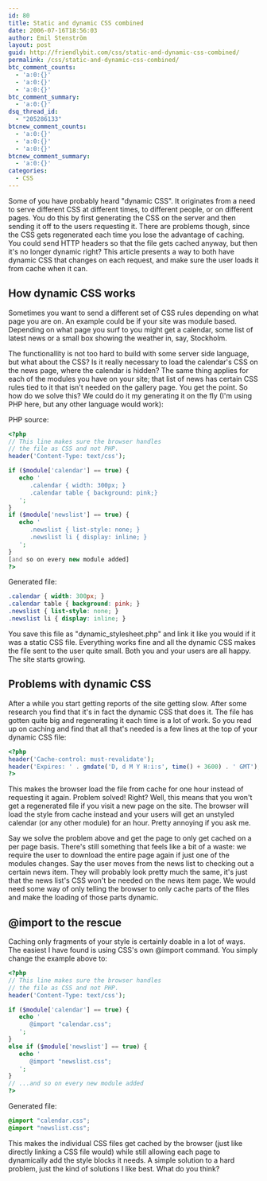 ```yaml
---
id: 80
title: Static and dynamic CSS combined
date: 2006-07-16T18:56:03
author: Emil Stenström
layout: post
guid: http://friendlybit.com/css/static-and-dynamic-css-combined/
permalink: /css/static-and-dynamic-css-combined/
btc_comment_counts:
  - 'a:0:{}'
  - 'a:0:{}'
  - 'a:0:{}'
btc_comment_summary:
  - 'a:0:{}'
dsq_thread_id:
  - "205286133"
btcnew_comment_counts:
  - 'a:0:{}'
  - 'a:0:{}'
  - 'a:0:{}'
btcnew_comment_summary:
  - 'a:0:{}'
categories:
  - CSS
---
```

Some of you have probably heard "dynamic CSS". It originates from a need to serve different CSS at different times, to different people, or on different pages. You do this by first generating the CSS on the server and then sending it off to the users requesting it. There are problems though, since the CSS gets regenerated each time you lose the advantage of caching. You could send HTTP headers so that the file gets cached anyway, but then it's no longer dynamic right? This article presents a way to both have dynamic CSS that changes on each request, and make sure the user loads it from cache when it can.

## How dynamic CSS works

Sometimes you want to send a different set of CSS rules depending on what page you are on. An example could be if your site was module based. Depending on what page you surf to you might get a calendar, some list of latest news or a small box showing the weather in, say, Stockholm.

The functionallity is not too hard to build with some server side language, but what about the CSS? Is it really necessary to load the calendar's CSS on the news page, where the calendar is hidden? The same thing applies for each of the modules you have on your site; that list of news has certain CSS rules tied to it that isn't needed on the gallery page. You get the point. So how do we solve this? We could do it my generating it on the fly (I'm using PHP here, but any other language would work):

PHP source:

```php
<?php
// This line makes sure the browser handles
// the file as CSS and not PHP.
header('Content-Type: text/css');

if ($module['calendar'] == true) {
   echo '
      .calendar { width: 300px; }
      .calendar table { background: pink;}
   ';
}
if ($module['newslist'] == true) {
   echo '
      .newslist { list-style: none; }
      .newslist li { display: inline; }
   ';
}
[and so on every new module added]
?>
```

Generated file:

```css
.calendar { width: 300px; }
.calendar table { background: pink; }
.newslist { list-style: none; }
.newslist li { display: inline; }
```

You save this file as "dynamic_stylesheet.php" and link it like you would if it was a static CSS file. Everything works fine and all the dynamic CSS makes the file sent to the user quite small. Both you and your users are all happy. The site starts growing.

## Problems with dynamic CSS

After a while you start getting reports of the site getting slow. After some research you find that it's in fact the dynamic CSS that does it. The file has gotten quite big and regenerating it each time is a lot of work. So you read up on caching and find that all that's needed is a few lines at the top of your dynamic CSS file:

```php
<?php
header('Cache-control: must-revalidate');
header('Expires: ' . gmdate('D, d M Y H:i:s', time() + 3600) . ' GMT');
?>
```

This makes the browser load the file from cache for one hour instead of requesting it again. Problem solved! Right? Well, this means that you won't get a regenerated file if you visit a new page on the site. The browser will load the style from cache instead and your users will get an unstyled calendar (or any other module) for an hour. Pretty annoying if you ask me.

Say we solve the problem above and get the page to only get cached on a per page basis. There's still something that feels like a bit of a waste: we require the user to download the entire page again if just one of the modules changes. Say the user moves from the news list to checking out a certain news item. They will probably look pretty much the same, it's just that the news list's CSS won't be needed on the news item page. We would need some way of only telling the browser to only cache parts of the files and make the loading of those parts dynamic.

## @import to the rescue

Caching only fragments of your style is certainly doable in a lot of ways. The easiest I have found is using CSS's own @import command. You simply change the example above to:

```php
<?php
// This line makes sure the browser handles
// the file as CSS and not PHP.
header('Content-Type: text/css');

if ($module['calendar'] == true) {
   echo '
      @import "calendar.css";
   ';
}
else if ($module['newslist'] == true) {
   echo '
      @import "newslist.css";
   ';
}
// ...and so on every new module added
?>
```

Generated file:

```css
@import "calendar.css";
@import "newslist.css";
```

This makes the individual CSS files get cached by the browser (just like directly linking a CSS file would) while still allowing each page to dynamically add the style blocks it needs. A simple solution to a hard problem, just the kind of solutions I like best. What do you think?
